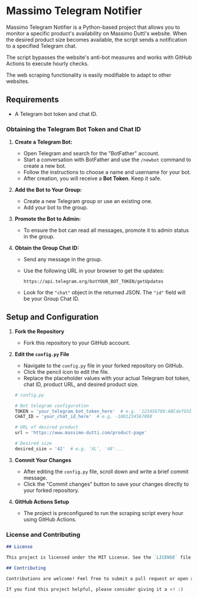# Massimo Telegram Notifier

Massimo Telegram Notifier is a Python-based project that allows you to monitor a specific product's availability on Massimo Dutti's website. When the desired product size becomes available, the script sends a notification to a specified Telegram chat.

The script bypasses the website's anti-bot measures and works with GitHub Actions to execute hourly checks.

The web scraping functionality is easily modifiable to adapt to other websites.

## Requirements

- A Telegram bot token and chat ID.

### Obtaining the Telegram Bot Token and Chat ID

1. **Create a Telegram Bot:**
   - Open Telegram and search for the "BotFather" account.
   - Start a conversation with BotFather and use the `/newbot` command to create a new bot.
   - Follow the instructions to choose a name and username for your bot.
   - After creation, you will receive a **Bot Token**. Keep it safe.

2. **Add the Bot to Your Group:**
   - Create a new Telegram group or use an existing one.
   - Add your bot to the group.

3. **Promote the Bot to Admin:**
   - To ensure the bot can read all messages, promote it to admin status in the group.

4. **Obtain the Group Chat ID:**
   - Send any message in the group.
   - Use the following URL in your browser to get the updates:

     ```
     https://api.telegram.org/botYOUR_BOT_TOKEN/getUpdates
     ```

   - Look for the `"chat"` object in the returned JSON. The `"id"` field will be your Group Chat ID.

## Setup and Configuration

1. **Fork the Repository**
   - Fork this repository to your GitHub account.

2. **Edit the `config.py` File**
   - Navigate to the `config.py` file in your forked repository on GitHub.
   - Click the pencil icon to edit the file.
   - Replace the placeholder values with your actual Telegram bot token, chat ID, product URL, and desired product size.

    ```python
    # config.py

    # Bot telegram configuration
    TOKEN = 'your_telegram_bot_token_here'  # e.g. '123456789:ABCdefGhIJKlmnoPQRstuVWxYZ'
    CHAT_ID = 'your_chat_id_here'  # e.g. -1001234567890

    # URL of desired product
    url = 'https://www.massimo-dutti.com/product-page'

    # Desired size
    desired_size = '42'  # e.g. 'XL', '48'...
    ```

3. **Commit Your Changes**
   - After editing the `config.py` file, scroll down and write a brief commit message.
   - Click the "Commit changes" button to save your changes directly to your forked repository.

4. **GitHub Actions Setup**
   - The project is preconfigured to run the scraping script every hour using GitHub Actions.

### License and Contributing

```markdown
## License

This project is licensed under the MIT License. See the `LICENSE` file for more details.

## Contributing

Contributions are welcome! Feel free to submit a pull request or open an issue to discuss improvements.

If you find this project helpful, please consider giving it a ⭐! :)


